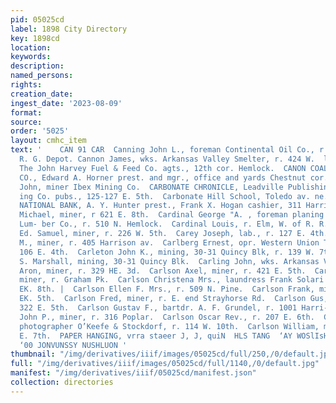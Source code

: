 ```yaml
---
pid: 05025cd
label: 1898 City Directory
key: 1898cd
location: 
keywords: 
description: 
named_persons: 
rights: 
creation_date: 
ingest_date: '2023-08-09'
format: 
source: 
order: '5025'
layout: cmhc_item
text: '    CAN 91 CAR  Canning John L., foreman Continental Oil Co., r. N. of D. &
  R. G. Depot. Cannon James, wks. Arkansas Valley Smelter, r. 424 W.  lm.  CANON COAL,
  The John Harvey Fuel & Feed Co. agts., 12th cor. Hemlock.  CANON COAL & TRADING
  CO., Edward A. Horner prest. and mgr., office and yards Chestnut cor. Spruce.  Cantwell
  John, miner Ibex Mining Co.  CARBONATE CHRONICLE, Leadville Publishing & Print-
  ing Co. pubs., 125-127 E. 5th.  Carbonate Hill School, Toledo av. ne. cor. E. 2d.  CARBONATE
  NATIONAL BANK, A. Y. Hunter prest., Frank X. Hogan cashier, 311 Harrison av.  Carbrey
  Michael, miner, r 621 E. 8th.  Cardinal George "A. , foreman planing mill, Williams
  Lum- ber Co., r. 510 N. Hemlock.  Cardinal Louis, r. Elm, W. of R. R. crossing.  Carey
  Ed. Samuel, miner, r. 226 W. 5th.  Carey Joseph, lab., r. 127 E. 4th.  Carey Joseph
  M., miner, r. 405 Harrison av.  Carlberg Ernest, opr. Western Union Tel. Co., r.
  106 E. 4th.  Carleton John K., mining, 30-31 Quincy Blk, r. 139 W. 7th.  Carleton
  S. Marshall, mining, 30-31 Quincy Blk.  Carling John, wks. Arkansas Valley Smelter.  Carlson
  Aron, miner, r. 329 HE. 3d.  Carlson Axel, miner, r. 421 E. 5th.  Carlson Charles,
  miner, r. Graham Pk.  Carlson Christena Mrs., laundress Frank Solari & Co., r 414
  EK. 8th. |  Carlson Ellen F. Mrs., r. 509 N. Pine.  Carlson Frank, miner, r. 322
  EK. 5th.  Carlson Fred, miner, r. E. end Strayhorse Rd.  Carlson Gus, miner, r.
  322 E. 5th.  Carlson Gustav F., bartdr. A. F. Grundel, r. 1001 Harri- son av.  Carlson
  John P., miner, r. 316 Poplar.  Carlson Oscar Rev., r. 207 E. 6th.  Carlson Peter,
  photographer O’Keefe & Stockdorf, r. 114 W. 10th.  Carlson William, miner, r. 4134
  E. 7th.  PAPER HANGING, vrra staeer J, J, quiN  HLS TANG  ‘AY WOSlIsH FIG ‘SENATDV  =|
  ‘00 JONVUNSSY NUSHLUON '
thumbnail: "/img/derivatives/iiif/images/05025cd/full/250,/0/default.jpg"
full: "/img/derivatives/iiif/images/05025cd/full/1140,/0/default.jpg"
manifest: "/img/derivatives/iiif/05025cd/manifest.json"
collection: directories
---
```

